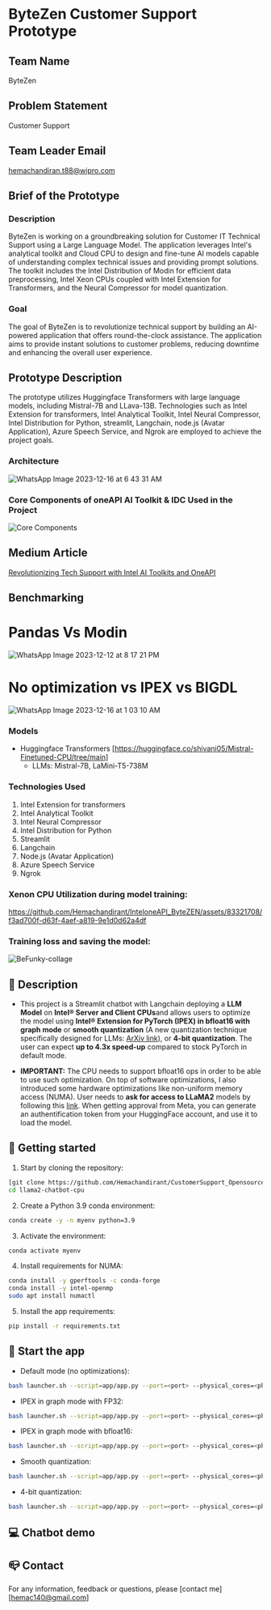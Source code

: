 # ByteZen Customer Support Prototype

## Team Name
ByteZen

## Problem Statement
Customer Support

## Team Leader Email
[hemachandiran.t88@wipro.com](mailto:hemachandiran.t88@wipro.com)

## Brief of the Prototype

### Description
ByteZen is working on a groundbreaking solution for Customer IT Technical Support using a Large Language Model. The application leverages Intel's analytical toolkit and Cloud CPU to design and fine-tune AI models capable of understanding complex technical issues and providing prompt solutions. The toolkit includes the Intel Distribution of Modin for efficient data preprocessing, Intel Xeon CPUs coupled with Intel Extension for Transformers, and the Neural Compressor for model quantization.

### Goal
The goal of ByteZen is to revolutionize technical support by building an AI-powered application that offers round-the-clock assistance. The application aims to provide instant solutions to customer problems, reducing downtime and enhancing the overall user experience.

## Prototype Description

The prototype utilizes Huggingface Transformers with large language models, including Mistral-7B and LLava-13B. Technologies such as Intel Extension for transformers, Intel Analytical Toolkit, Intel Neural Compressor, Intel Distribution for Python, streamlit, Langchain, node.js (Avatar Application), Azure Speech Service, and Ngrok are employed to achieve the project goals.

### Architecture
![WhatsApp Image 2023-12-16 at 6 43 31 AM](https://github.com/Hemachandirant/InteloneAPI_ByteZEN/assets/83321708/acfee12e-68f1-4144-952b-e670430cf8fc)


### Core Components of oneAPI AI Toolkit & IDC Used in the Project
![Core Components](https://github.com/Hemachandirant/Intel_Hackathon_Customer_Support-oneAPI/assets/83321708/dc0a4bb6-856b-4e65-bf4f-1930dc734f1f)

## Medium Article
[Revolutionizing Tech Support with Intel AI Toolkits and OneAPI](https://medium.com/@rshivanipriya/revolutionizing-tech-support-with-intel-ai-toolkits-and-oneapi-4cf7027909af)

## Benchmarking

# Pandas Vs Modin
![WhatsApp Image 2023-12-12 at 8 17 21 PM](https://github.com/Hemachandirant/InteloneAPI_ByteZEN/assets/83321708/6afe9bf2-a332-4866-afb2-5595ce3c4eab)

# No optimization vs IPEX vs BIGDL
![WhatsApp Image 2023-12-16 at 1 03 10 AM](https://github.com/Hemachandirant/InteloneAPI_ByteZEN/assets/83321708/042f084e-5982-40f4-86b8-6b7abea92979)

### Models
- Huggingface Transformers [https://huggingface.co/shivani05/Mistral-Finetuned-CPU/tree/main]
  - LLMs: Mistral-7B, LaMini-T5-738M

### Technologies Used
1. Intel Extension for transformers
2. Intel Analytical Toolkit
3. Intel Neural Compressor
4. Intel Distribution for Python
5. Streamlit
6. Langchain
7. Node.js (Avatar Application)
8. Azure Speech Service
9. Ngrok

### Xenon CPU Utilization during model training:

https://github.com/Hemachandirant/InteloneAPI_ByteZEN/assets/83321708/f3ad700f-d63f-4aef-a819-9e1d0d62a4df


### Training loss and saving the model:

![BeFunky-collage](https://github.com/Hemachandirant/Intel_Hackathon_Customer_Support-oneAPI/assets/83321708/ef4653da-1ffe-43d6-ba56-15fd14b4684c)

## :monocle_face: Description
- This project is a Streamlit chatbot with Langchain deploying a **LLM Model** on **Intel® Server and Client CPUs**and allows users to optimize the model using  **Intel® Extension for PyTorch (IPEX) in bfloat16 with graph mode** or **smooth quantization** (A new quantization technique specifically designed for LLMs: [ArXiv link](https://arxiv.org/pdf/2211.10438.pdf)), or **4-bit quantization**. The user can expect **up to 4.3x speed-up** compared to stock PyTorch in default mode.

- **IMPORTANT:** The CPU needs to support bfloat16 ops in order to be able to use such optimization. On top of software optimizations, I also introduced some hardware optimizations like non-uniform memory access (NUMA). User needs to **ask for access to LLaMA2** models by following this [link](https://huggingface.co/meta-llama#:~:text=Welcome%20to%20the%20official%20Hugging,processed%20within%201%2D2%20days). When getting approval from Meta, you can generate an authentification token from your HuggingFace account, and use it to load the model.

## :scroll: Getting started

1. Start by cloning the repository:  
```bash
[git clone https://github.com/Hemachandirant/CustomerSupport_OpensourceLLM.git](https://github.com/Hemachandirant/InteloneAPI_ByteZEN.git)
cd llama2-chatbot-cpu
```
2. Create a Python 3.9 conda environment:
```bash
conda create -y -n myenv python=3.9
```
3. Activate the environment:  
```bash
conda activate myenv
```
4. Install requirements for NUMA:  
```bash
conda install -y gperftools -c conda-forge
conda install -y intel-openmp
sudo apt install numactl
```
5. Install the app requirements:  
```bash
pip install -r requirements.txt
```

## :rocket: Start the app

- Default mode (no optimizations):
```bash
bash launcher.sh --script=app/app.py --port=<port> --physical_cores=<physical_cores> --auth_token=<auth_token>
```

- IPEX in graph mode with FP32:
```bash
bash launcher.sh --script=app/app.py --port=<port> --physical_cores=<physical_cores> --auth_token=<auth_token> --ipex --jit
```

- IPEX in graph mode with bfloat16:
```bash
bash launcher.sh --script=app/app.py --port=<port> --physical_cores=<physical_cores> --auth_token=<auth_token> --dtype=bfloat16 --ipex --jit
```

- Smooth quantization:
```bash
bash launcher.sh --script=app/app.py --port=<port> --physical_cores=<physical_cores> --auth_token=<auth_token> --sq
```

- 4-bit quantization:
```bash
bash launcher.sh --script=app/app.py --port=<port> --physical_cores=<physical_cores> --auth_token=<auth_token> --int4
```


## :computer: Chatbot demo

    


## :mailbox_closed: Contact
For any information, feedback or questions, please [contact me][hemac140@gmail.com]




[anas-email]: mailto:ahouzi2000@hotmail.fr


